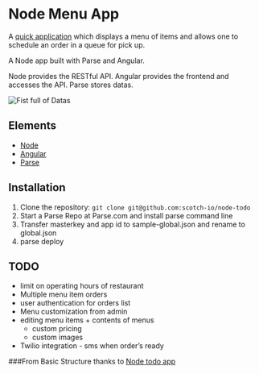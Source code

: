 # Node Menu App

A [quick application](https://ridecell.parseapp.com) which displays a menu of items and allows one to schedule an order in a queue for pick up.

A Node app built with Parse and Angular.

Node provides the RESTful API. Angular provides the frontend and accesses the API. Parse stores datas.

![Fist full of Datas](http://1.bp.blogspot.com/-f9Fcx2DH3j0/UfhSdDJgRXI/AAAAAAAAA_I/KaYjmr-RHuY/s1600/ST+TNG+A+Fistful+of+Datas+5.jpg)

## Elements

- [Node](http://nodejs.org)
- [Angular](https://angularjs.org/)
- [Parse](http://www.parse.com)

## Installation

1. Clone the repository: `git clone git@github.com:scotch-io/node-todo`
2. Start a Parse Repo at Parse.com and install parse command line
3. Transfer masterkey and app id to sample-global.json and rename to global.json
4. parse deploy

## TODO
 - limit on operating hours of restaurant
 - Multiple menu item orders
 - user authentication for orders list
 - Menu customization from admin
 - editing menu items + contents of menus
	- custom pricing
	- custom images
 - Twilio integration - sms when order’s ready


###From
Basic Structure thanks to [Node todo app](http://scotch.io/series/node-and-angular-to-do-app)